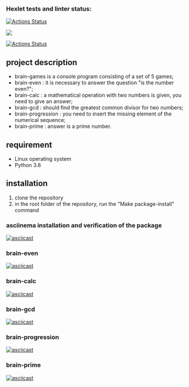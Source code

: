 ### Hexlet tests and linter status:
[![Actions Status](https://github.com/SouthUral/python-project-lvl1/workflows/hexlet-check/badge.svg)](https://github.com/SouthUral/python-project-lvl1/actions)

<a href="https://codeclimate.com/github/SouthUral/python-project-lvl1/maintainability"><img src="https://api.codeclimate.com/v1/badges/ac0617bf4f23e0fe6689/maintainability" /></a>

[![Actions Status](https://github.com/SouthUral/python-project-lvl1/workflows/lint_test/badge.svg)](https://github.com/SouthUral/python-project-lvl1/actions)


## project description
- brain-games is a console program consisting of a set of 5 games;
- brain-even : it is necessary to answer the question "is the number even?";
- brain-calc : a mathematical operation with two numbers is given, you need to give an answer;
- brain-gcd : should find the greatest common divisor for two numbers;
- brain-progression : you need to insert the missing element of the numerical sequence;
- brain-prime : answer is a prime number.


## requirement
- Linux operating system
- Python 3.8


## installation
1. clone the repository
2. in the root folder of the repository, run the "Make package-install" command


### asciinema installation and verification of the package
[![asciicast](https://asciinema.org/a/498445.svg)](https://asciinema.org/a/498445)
<!-- ```javascript
<script id="asciicast-498445" src="https://asciinema.org/a/498445.js" async></script>
``` -->

### brain-even
[![asciicast](https://asciinema.org/a/498447.svg)](https://asciinema.org/a/498447)

### brain-calc
[![asciicast](https://asciinema.org/a/498449.svg)](https://asciinema.org/a/498449)

### brain-gcd
[![asciicast](https://asciinema.org/a/498450.svg)](https://asciinema.org/a/498450)

### brain-progression
[![asciicast](https://asciinema.org/a/498451.svg)](https://asciinema.org/a/498451)

### brain-prime
[![asciicast](https://asciinema.org/a/498452.svg)](https://asciinema.org/a/498452)

